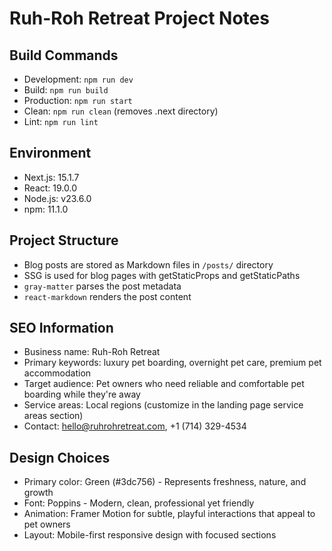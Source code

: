 # Ruh-Roh Retreat Project Notes

## Build Commands

- Development: `npm run dev`
- Build: `npm run build`
- Production: `npm run start`
- Clean: `npm run clean` (removes .next directory)
- Lint: `npm run lint`

## Environment

- Next.js: 15.1.7
- React: 19.0.0
- Node.js: v23.6.0
- npm: 11.1.0

## Project Structure

- Blog posts are stored as Markdown files in `/posts/` directory
- SSG is used for blog pages with getStaticProps and getStaticPaths
- `gray-matter` parses the post metadata
- `react-markdown` renders the post content

## SEO Information

- Business name: Ruh-Roh Retreat
- Primary keywords: luxury pet boarding, overnight pet care, premium pet accommodation
- Target audience: Pet owners who need reliable and comfortable pet boarding while they're away
- Service areas: Local regions (customize in the landing page service areas section)
- Contact: hello@ruhrohretreat.com, +1 (714) 329-4534

## Design Choices

- Primary color: Green (#3dc756) - Represents freshness, nature, and growth
- Font: Poppins - Modern, clean, professional yet friendly
- Animation: Framer Motion for subtle, playful interactions that appeal to pet owners
- Layout: Mobile-first responsive design with focused sections
